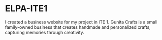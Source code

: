 # ELPA-ITE1
I created a business website for my project in ITE 1. Gunita Crafts is a small family-owned business that creates handmade and personalized crafts, capturing memories through creativity.
